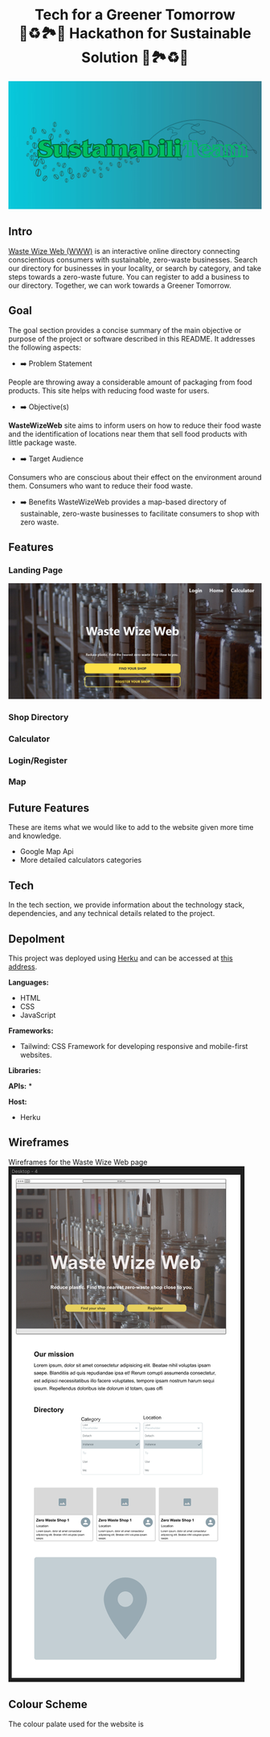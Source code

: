 <h1 align="center">Tech for a Greener Tomorrow <br> 🍃♻️🏞️🌱 Hackathon for Sustainable Solution 🌱🏞️♻️🍃

</h1>

![SustainabiliTeam Banner](static/images/SustainabiliTeam-hack-banner.jpg)


 
## Intro
[Waste Wize Web (WWW)](https://wastewizeweb-b57952658889.herokuapp.com/) is an interactive online directory connecting conscientious consumers with sustainable, zero-waste businesses.
Search our directory for businesses in your locality, or search by category, and take steps towards a zero-waste future.
You can register to add a business to our directory.
Together, we can work towards a Greener Tomorrow.

## Goal
The goal section provides a concise summary of the main objective or purpose of the project or software described in this README. It addresses the following aspects:

- ➡️ Problem Statement

People are throwing away a considerable amount of packaging from food products. This site helps with reducing food waste for users.
  
- ➡️ Objective(s)

**WasteWizeWeb** site aims to inform users on how to reduce their food waste and the identification of locations near them that sell food products with little package waste.
  
- ➡️ Target Audience

Consumers who are conscious about their effect on the environment around them. Consumers who want to reduce their food waste.
  
- ➡️ Benefits
WasteWizeWeb provides a map-based directory of sustainable, zero-waste businesses to facilitate consumers to shop with zero waste.

## Features

### Landing Page
![Landing page](static/images/hack-landing.jpg)

### Shop Directory

### Calculator 

### Login/Register 

### Map

## Future Features 
These are items what we would like to add to the website given more time and knowledge.
 - Google Map Api
 - More detailed calculators categories 

## Tech
In the tech section, we provide information about the technology stack, dependencies, and any technical details related to the project.

## Depolment 
This project was deployed using [Herku](https://www.heroku.com/) and can be accessed at [this address](https://wastewizeweb-b57952658889.herokuapp.com/).


**Languages:**
* HTML
* CSS
* JavaScript

**Frameworks:**
* Tailwind: CSS Framework for developing responsive and mobile-first websites.
  
**Libraries:**

**APIs:**
* 

**Host:** 
* Herku

## Wireframes

Wireframes for the Waste Wize Web page 
![Wireframe](static/images/desktop-wireframe.png)

## Colour Scheme

The colour palate used for the website is 


